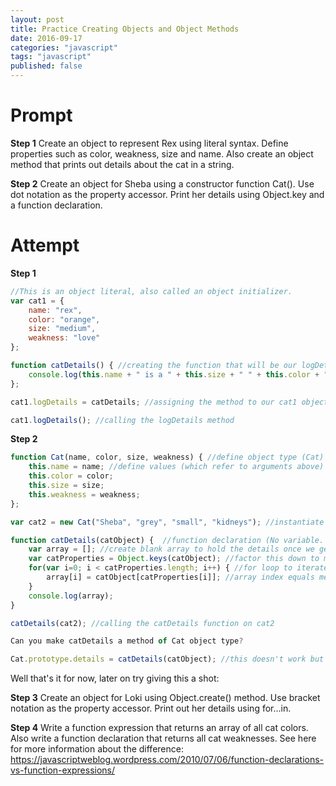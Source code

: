 ```yaml
---
layout: post
title: Practice Creating Objects and Object Methods
date: 2016-09-17
categories: "javascript"
tags: "javascript"
published: false
---
```


Prompt
======

**Step 1**
Create an object to represent Rex using literal syntax. Define properties such as color, weakness, size and name. Also create an object method that prints out details about the cat in a string.

**Step 2**
Create an object for Sheba using a constructor function Cat(). Use dot notation as the property accessor. Print her details using Object.key and a function declaration.

Attempt
=======

**Step 1**

```javascript
//This is an object literal, also called an object initializer.
var cat1 = {
	name: "rex",
	color: "orange",
	size: "medium",
	weakness: "love"
};

function catDetails() { //creating the function that will be our logDetails method
	console.log(this.name + " is a " + this.size + " " + this.color + " cat whose weakness is " + this.weakness)
};

cat1.logDetails = catDetails; //assigning the method to our cat1 object

cat1.logDetails(); //calling the logDetails method
```

**Step 2**
	
```javascript
function Cat(name, color, size, weakness) { //define object type (Cat) as well as properties
	this.name = name; //define values (which refer to arguments above)
	this.color = color;
	this.size = size;
	this.weakness = weakness;
};

var cat2 = new Cat("Sheba", "grey", "small", "kidneys"); //instantiate a new Cat object type

function catDetails(catObject) {  //function declaration (No variable. Declarations occur as standalone constructs and can't be nested within non-function blocks)
	var array = []; //create blank array to hold the details once we get them
	var catProperties = Object.keys(catObject); //factor this down to make things less crazy
	for(var i=0; i < catProperties.length; i++) { //for loop to iterate through "cat" argument for the number equal to the cat object's properties (4)
		array[i] = catObject[catProperties[i]]; //array index equals meaning of iterated properties of catObject.
	}
	console.log(array);
}

catDetails(cat2); //calling the catDetails function on cat2

Can you make catDetails a method of Cat object type?

Cat.prototype.details = catDetails(catObject); //this doesn't work but I feel like it should. Try it again later by re-writing catDetails without an arguement.

```

Well that's it for now, later on try giving this a shot:

**Step 3**
Create an object for Loki using Object.create() method. Use bracket notation as the property accessor. Print out her details using for...in.

**Step 4**
Write a function expression that returns an array of all cat colors. Also write a function declaration that returns all cat weaknesses. See here for more information about the difference: https://javascriptweblog.wordpress.com/2010/07/06/function-declarations-vs-function-expressions/



